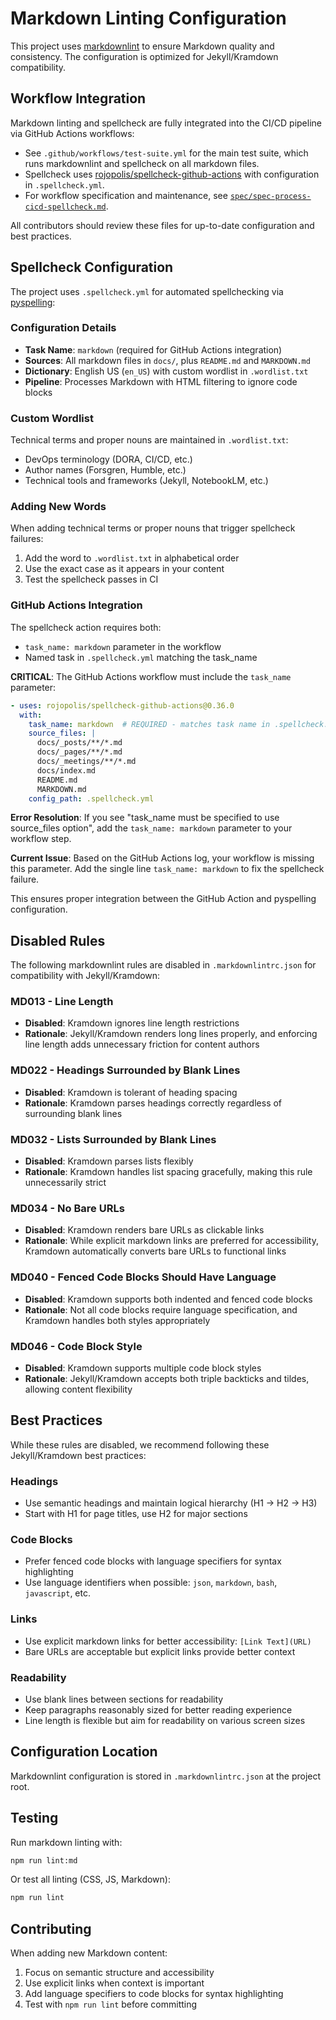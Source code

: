 # Markdown Linting Configuration

This project uses [markdownlint](https://github.com/DavidAnson/markdownlint) to ensure Markdown quality and consistency. The configuration is optimized for Jekyll/Kramdown compatibility.

## Workflow Integration

Markdown linting and spellcheck are fully integrated into the CI/CD pipeline via GitHub Actions workflows:

- See `.github/workflows/test-suite.yml` for the main test suite, which runs markdownlint and spellcheck on all markdown files.
- Spellcheck uses [rojopolis/spellcheck-github-actions](https://github.com/rojopolis/spellcheck-github-actions) with configuration in `.spellcheck.yml`.
- For workflow specification and maintenance, see [`spec/spec-process-cicd-spellcheck.md`](spec/spec-process-cicd-spellcheck.md).

All contributors should review these files for up-to-date configuration and best practices.

## Spellcheck Configuration

The project uses `.spellcheck.yml` for automated spellchecking via [pyspelling](https://github.com/facelessuser/pyspelling):

### Configuration Details

- **Task Name**: `markdown` (required for GitHub Actions integration)
- **Sources**: All markdown files in `docs/`, plus `README.md` and `MARKDOWN.md`
- **Dictionary**: English US (`en_US`) with custom wordlist in `.wordlist.txt`
- **Pipeline**: Processes Markdown with HTML filtering to ignore code blocks

### Custom Wordlist

Technical terms and proper nouns are maintained in `.wordlist.txt`:
- DevOps terminology (DORA, CI/CD, etc.)
- Author names (Forsgren, Humble, etc.)
- Technical tools and frameworks (Jekyll, NotebookLM, etc.)

### Adding New Words

When adding technical terms or proper nouns that trigger spellcheck failures:
1. Add the word to `.wordlist.txt` in alphabetical order
2. Use the exact case as it appears in your content
3. Test the spellcheck passes in CI

### GitHub Actions Integration

The spellcheck action requires both:
- `task_name: markdown` parameter in the workflow
- Named task in `.spellcheck.yml` matching the task_name

**CRITICAL**: The GitHub Actions workflow must include the `task_name` parameter:

```yaml
- uses: rojopolis/spellcheck-github-actions@0.36.0
  with:
    task_name: markdown  # REQUIRED - matches task name in .spellcheck.yml
    source_files: |
      docs/_posts/**/*.md
      docs/_pages/**/*.md
      docs/_meetings/**/*.md
      docs/index.md
      README.md
      MARKDOWN.md
    config_path: .spellcheck.yml
```

**Error Resolution**: If you see "task_name must be specified to use source_files option", add the `task_name: markdown` parameter to your workflow step.

**Current Issue**: Based on the GitHub Actions log, your workflow is missing this parameter. Add the single line `task_name: markdown` to fix the spellcheck failure.

This ensures proper integration between the GitHub Action and pyspelling configuration.

## Disabled Rules

The following markdownlint rules are disabled in `.markdownlintrc.json` for compatibility with Jekyll/Kramdown:

### MD013 - Line Length

- **Disabled**: Kramdown ignores line length restrictions
- **Rationale**: Jekyll/Kramdown renders long lines properly, and enforcing line length adds unnecessary friction for content authors

### MD022 - Headings Surrounded by Blank Lines

- **Disabled**: Kramdown is tolerant of heading spacing
- **Rationale**: Kramdown parses headings correctly regardless of surrounding blank lines

### MD032 - Lists Surrounded by Blank Lines

- **Disabled**: Kramdown parses lists flexibly
- **Rationale**: Kramdown handles list spacing gracefully, making this rule unnecessarily strict

### MD034 - No Bare URLs

- **Disabled**: Kramdown renders bare URLs as clickable links
- **Rationale**: While explicit markdown links are preferred for accessibility, Kramdown automatically converts bare URLs to functional links

### MD040 - Fenced Code Blocks Should Have Language

- **Disabled**: Kramdown supports both indented and fenced code blocks
- **Rationale**: Not all code blocks require language specification, and Kramdown handles both styles appropriately

### MD046 - Code Block Style

- **Disabled**: Kramdown supports multiple code block styles
- **Rationale**: Jekyll/Kramdown accepts both triple backticks and tildes, allowing content flexibility

## Best Practices

While these rules are disabled, we recommend following these Jekyll/Kramdown best practices:

### Headings

- Use semantic headings and maintain logical hierarchy (H1 → H2 → H3)
- Start with H1 for page titles, use H2 for major sections

### Code Blocks

- Prefer fenced code blocks with language specifiers for syntax highlighting
- Use language identifiers when possible: `json`, `markdown`, `bash`, `javascript`, etc.

### Links

- Use explicit markdown links for better accessibility: `[Link Text](URL)`
- Bare URLs are acceptable but explicit links provide better context

### Readability

- Use blank lines between sections for readability
- Keep paragraphs reasonably sized for better reading experience
- Line length is flexible but aim for readability on various screen sizes

## Configuration Location

Markdownlint configuration is stored in `.markdownlintrc.json` at the project root.

## Testing

Run markdown linting with:

```bash
npm run lint:md
```

Or test all linting (CSS, JS, Markdown):

```bash
npm run lint
```

## Contributing

When adding new Markdown content:

1. Focus on semantic structure and accessibility
2. Use explicit links when context is important
3. Add language specifiers to code blocks for syntax highlighting
4. Test with `npm run lint` before committing
